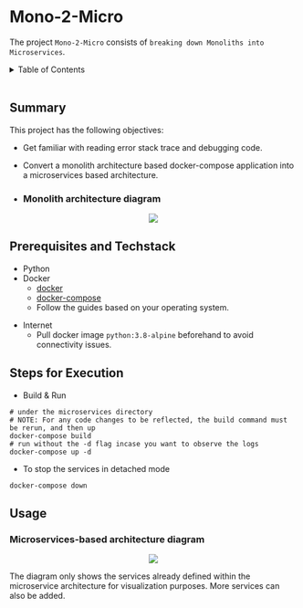 # Mono-2-Micro

The project ```Mono-2-Micro``` consists of ```breaking down Monoliths into Microservices```.

<details>
  <summary color= blue >Table of Contents</summary>
<li>Summary</li>
<li> Prerequisites and Techstack</li>
<li> Steps for Execution</li>
<li> Usage</li>
<!--<li>Contributing</li>-->
</details>
</br>

## Summary
This project has the following objectives:
- Get familiar with reading error stack trace and debugging code.
- Convert a monolith architecture based docker-compose application into a microservices based architecture.

- ### Monolith architecture diagram
<p align="center">
  <img src="docs/microservices-initial.drawio.png" />
</p>



## Prerequisites and Techstack
* Python
* Docker 
  - [docker](https://docs.docker.com/engine/)
  -  [docker-compose](https://docs.docker.com/compose/install/)
  -   Follow the guides based on your operating system.
- Internet
  - Pull docker image `python:3.8-alpine` beforehand to avoid connectivity issues.




## Steps for Execution

* Build & Run
```
# under the microservices directory
# NOTE: For any code changes to be reflected, the build command must be rerun, and then up
docker-compose build
# run without the -d flag incase you want to observe the logs
docker-compose up -d
```
* To stop the services in detached mode
```
docker-compose down
```

## Usage
### Microservices-based architecture diagram
<p align="center">
  <img src="docs/microservices-final.drawio.png" />
  
<h7 align="center">The diagram only shows the services already defined within the microservice architecture for visualization purposes. More services can also be added.</h7>

</p>





